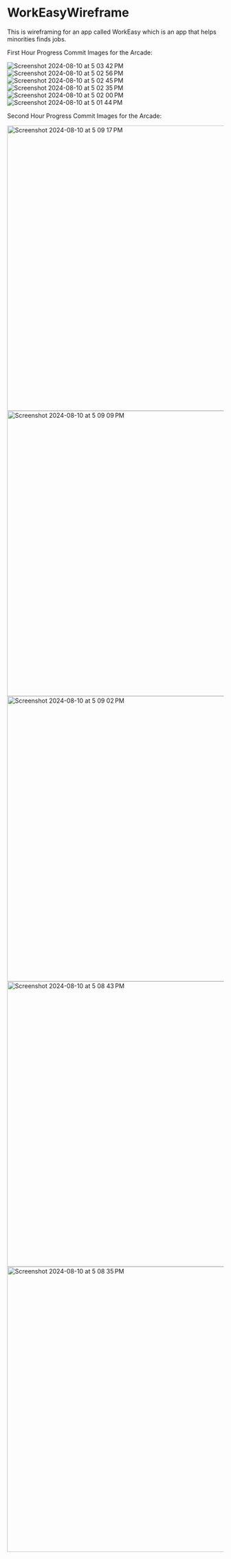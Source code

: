 # WorkEasyWireframe

This is wireframing for an app called WorkEasy which is an app that helps minorities finds jobs. 

First Hour Progress Commit Images for the Arcade: 

![Screenshot 2024-08-10 at 5 03 42 PM](https://github.com/user-attachments/assets/21a851f5-cce2-4993-b2ed-ec4e01219f0d)
![Screenshot 2024-08-10 at 5 02 56 PM](https://github.com/user-attachments/assets/ddc9d9f6-f31e-4ac2-b55a-d89e5e50f694)
![Screenshot 2024-08-10 at 5 02 45 PM](https://github.com/user-attachments/assets/e2161148-937e-488c-a5a5-44cd6e273c78)
![Screenshot 2024-08-10 at 5 02 35 PM](https://github.com/user-attachments/assets/83c44ca9-63d0-447e-bc57-6f19fde5db44)
![Screenshot 2024-08-10 at 5 02 00 PM](https://github.com/user-attachments/assets/27ac368c-f62d-43e3-b7e8-3d107e787924)
![Screenshot 2024-08-10 at 5 01 44 PM](https://github.com/user-attachments/assets/1fee4c91-400e-4b46-882e-b5c3a5cb3467)

Second Hour Progress Commit Images for the Arcade: 

<img width="662" alt="Screenshot 2024-08-10 at 5 09 17 PM" src="https://github.com/user-attachments/assets/0b5faa0b-b3f7-44aa-9894-634e73715d50">
<img width="662" alt="Screenshot 2024-08-10 at 5 09 09 PM" src="https://github.com/user-attachments/assets/0deec7f3-a7d2-4d95-a2f0-4d7d7dd469c3">
<img width="662" alt="Screenshot 2024-08-10 at 5 09 02 PM" src="https://github.com/user-attachments/assets/028df6d6-4bb2-4dd8-a22a-f1db9f7c96aa">
<img width="662" alt="Screenshot 2024-08-10 at 5 08 43 PM" src="https://github.com/user-attachments/assets/7b424aa3-35ea-4a0c-9069-c40a543a66a8">
<img width="662" alt="Screenshot 2024-08-10 at 5 08 35 PM" src="https://github.com/user-attachments/assets/22bb9f0b-b320-40b1-a126-32c74e050452">
